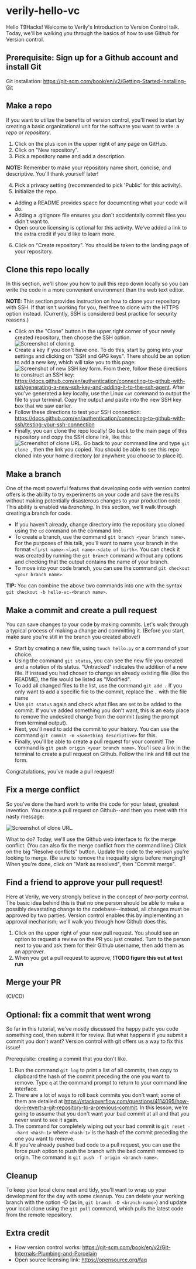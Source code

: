 # verily-hello-vc

Hello T9Hacks! Welcome to Verily's Introduction to Version Control talk. Today, we'll be walking you through the basics of how to use Github for Version control.

## Prerequisite: Sign up for a Github account and install Git

Git installation: https://git-scm.com/book/en/v2/Getting-Started-Installing-Git

## Make a repo

If you want to utilize the benefits of version control, you'll need to start by creating a basic organizational unit for the software you want to write: a _repo_ or _repository_.

1. Click on the plus icon in the upper right of any page on GitHub.
2. Click on "New repository".
3. Pick a repository name and add a description.

**NOTE:** Remember to make your repository name short, concise, and descriptive. You'll thank yourself later!

4. Pick a privacy setting (recommended to pick 'Public' for this activity).
5. Initialize the repo.

  - Adding a README provides space for documenting what your code will do.
  - Adding a .gitignore file ensures you don't accidentally commit files you didn't want to.
  - Open source licensing is optional for this activity. We've added a link to the extra credit if you'd like to learn more.

6. Click on "Create repository". You should be taken to the landing page of your repository.

## Clone this repo locally

In this section, we'll show you how to pull this repo down locally so you can write the code in a more convenient environment than the web text editor.

**NOTE:** This section provides instruction on how to clone your repository with SSH. If that isn't working for you, feel free to clone with the HTTPS option instead. (Currently, SSH is considered best practice for security reasons.)

- Click on the "Clone" button in the upper right corner of your newly created repository, then choose the SSH option.
![Screenshot of cloning.](images/EN8ApWcsfWh3MmZ.png)
- Create a key if you don't have one. To do this, start by going into your settings and clicking on "SSH and GPG keys". There should be an option to add a new key, which will take you to this page:
![Screenshot of new SSH key form.](images/6Du2Lgm3QoTLexj.png)
From there, follow these directions to construct an SSH key: https://docs.github.com/en/authentication/connecting-to-github-with-ssh/generating-a-new-ssh-key-and-adding-it-to-the-ssh-agent. After you've generated a key locally, use the Linux `cat` command to output the file to your terminal. Copy the output and paste into the new SSH key box that we saw earlier.
- Follow these directions to test your SSH connection: https://docs.github.com/en/authentication/connecting-to-github-with-ssh/testing-your-ssh-connection
- Finally, you can clone the repo locally! Go back to the main page of this repository and copy the SSH clone link, like this:
![Screenshot of clone URL.](images/A2tYQba5BZw6ZYY.png)
Go back to your command line and type `git clone `, then the link you copied. You should be able to see this repo cloned into your home directory (or anywhere you choose to place it).

## Make a branch

One of the most powerful features that developing code with version control offers is the ability to try experiments on your code and save the results without making potentially disasterous changes to your production code. This ability is enabled via _branching_. In this section, we'll walk through creating a branch for code.

- If you haven't already, change directory into the repository you cloned using the `cd` command on the command line.
- To create a branch, use the command `git branch <your branch name>`. For the purposes of this talk, you'll want to name your branch in the format `<first name>-<last name>-<date of birth>`. You can check it was created by running the `git branch` command without any options and checking that the output contains the name of your branch.
- To move into your code branch, you can use the command `git checkout <your branch name>`.

**TIP:** You can combine the above two commands into one with the syntax `git checkout -b hello-vc-<branch name>`.

## Make a commit and create a pull request

You can save changes to your code by making commits. Let's walk through a typical process of making a change and committing it. (Before you start, make sure you're still in the branch you created above!)

- Start by creating a new file, using `touch hello.py` or a command of your choice.
- Using the command `git status`, you can see the new file you created and a notation of its status. "Untracked" indicates the addition of a new file. If instead you had chosen to change an already existing file (like the README), the file would be listed as "Modified".
- To add all changed files to the list, use the command `git add .` If you only want to add a specific file to the commit, replace the `.` with the file name
- Use `git status` again and check what files are set to be added to the commit. If you've added something you don't want, this is an easy place to remove the undesired change from the commit (using the prompt from terminal output).
- Next, you'll need to add the commit to your history. You can use the command `git commit -m <something descriptive>` for this.
- Finally, you'll be able to create a pull request for your commit! The command is `git push origin <your branch name>`. You'll see a link in the terminal to create a pull request on Github. Follow the link and fill out the form.

Congratulations, you've made a pull request!

## Fix a merge conflict

So you've done the hard work to write the code for your latest, greatest invention. You create a pull request on Github--and then you meet with this nasty message:

![Screenshot of clone URL.](images/5cyixwPcFzQeput.png)

What to do? Today, we'll use the Github web interface to fix the merge conflict. (You can also fix the merge conflict from the command line.) Click on the big "Resolve conflicts" button. Update the code to the version you're looking to merge. (Be sure to remove the inequality signs before merging!) When you're done, click on "Mark as resolved", then "Commit merge".

## Find a friend to approve your pull request!

Here at Verily, we very strongly believe in the concept of _two-party control_. The basic idea behind this is that no one person should be able to make a possibly devastating change to the codebase--instead, all changes must be approved by two parties. Version control enables this by implementing an approval mechanism; we'll walk you through how Github does this.

1. Click on the upper right of your new pull request. You should see an option to request a review on the PR you just created. Turn to the person next to you and ask them for their Github username, then add them as an approver.
2. When you get a pull request to approve, **!TODO figure this out at test run**

## Merge your PR

(CI/CD)

## Optional: fix a commit that went wrong

So far in this tutorial, we've mostly discussed the happy path: you code something cool, then submit it for review. But what happens if you submit a commit you don't want? Version control with git offers us a way to fix this issue!

Prerequisite: creating a commit that you don't like.

1. Run the command `git log` to print a list of all commits, then copy to clipboard the hash of the commit preceding the one you want to remove. Type `q` at the command prompt to return to your command line interface.
2. There are a lot of ways to roll back commits you don't want; some of them are detailed at <https://stackoverflow.com/questions/4114095/how-do-i-revert-a-git-repository-to-a-previous-commit>. In this lesson, we're going to assume that you don't want your bad commit at all and that you never want to see it again.
3. The command for completely wiping out your bad commit is `git reset --hard <hash-1>` where `<hash-1>` is the hash of the commit preceding the one you want to remove.
4. If you've already pushed bad code to a pull request, you can use the force push option to push the branch with the bad commit removed to origin. The command is `git push -f origin <branch-name>`.

## Cleanup

To keep your local clone neat and tidy, you'll want to wrap up your development for the day with some cleanup. You can delete your working branch with the option -D (as in, `git branch -D <branch-name>`) and update your local clone using the `git pull` command, which pulls the latest code from the remote repository.

## Extra credit
- How version control works: <https://git-scm.com/book/en/v2/Git-Internals-Plumbing-and-Porcelain>
- Open source licensing link: <https://opensource.org/faq>
